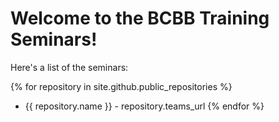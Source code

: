 # Welcome to the BCBB Training Seminars!

Here's a list of the seminars:

{% for repository in site.github.public_repositories %}
  * {{ repository.name }} - repository.teams_url
{% endfor %}
